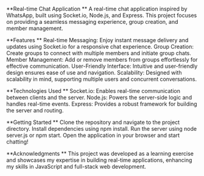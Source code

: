 **Real-time Chat Application
**
A real-time chat application inspired by WhatsApp, built using Socket.io, Node.js, and Express. This project focuses on providing a seamless messaging experience, group creation, and member management.

**Features
**
Real-time Messaging: Enjoy instant message delivery and updates using Socket.io for a responsive chat experience.
Group Creation: Create groups to connect with multiple members and initiate group chats.
Member Management: Add or remove members from groups effortlessly for effective communication.
User-Friendly Interface: Intuitive and user-friendly design ensures ease of use and navigation.
Scalability: Designed with scalability in mind, supporting multiple users and concurrent conversations.

**Technologies Used
**
Socket.io: Enables real-time communication between clients and the server.
Node.js: Powers the server-side logic and handles real-time events.
Express: Provides a robust framework for building the server and routing.


**Getting Started
**
Clone the repository and navigate to the project directory.
Install dependencies using npm install.
Run the server using node server.js or npm start.
Open the application in your browser and start chatting!

**Acknowledgments
**
This project was developed as a learning exercise and showcases my expertise in building real-time applications, enhancing my skills in JavaScript and full-stack web development.

